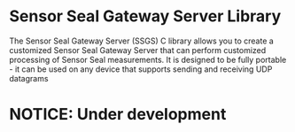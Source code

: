 # Sensor Seal Gateway Server Library
The Sensor Seal Gateway Server (SSGS) C library allows you to create a customized Sensor Seal Gateway Server that can perform customized processing of Sensor Seal measurements.
It is designed to be fully portable - it can be used on any device that supports sending and receiving UDP datagrams

# NOTICE: Under development

